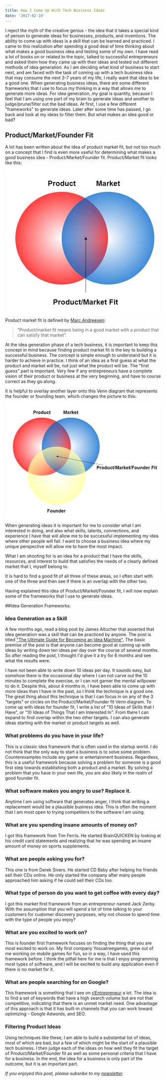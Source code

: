 ```yaml
---
title: How I Come Up With Tech Business Ideas
date: '2017-02-19'
---
```


I reject the myth of the creative genius - the idea that it takes a special kind of person to generate ideas for businesses, products, and inventions. The ability to come up with ideas is a skill that can be learned and practiced. I came to this realization after spending a good deal of time thinking about what makes a good business idea and testing some of my own. I have read a lot of books on or related to the topic, talked to successful entrepreneurs and asked them how they came up with their ideas and tested out different methods of idea generation. As I am deciding what kind of business to start next, and am faced with the task of coming up with a tech business idea that may consume the next 3-7 years of my life, I really want that idea to be a good one. When generating business ideas, there are some different frameworks that I use to focus my thinking in a way that allows me to generate more ideas. For idea generation, my goal is quantity, because I feel that I am using one part of my brain to generate ideas and another to judge/prune/filter out the bad ideas. At first, I use a few different "frameworks" to generate ideas. Later after some time has passed, I go back and look at my ideas to filter them. But what makes an idea good or bad?

## Product/Market/Founder Fit

A lot has been written about the idea of product market fit, but not too much on a concept that I find is even more useful for determining what makes a good business idea - Product/Market/Founder fit. Product/Market fit looks like this:

![](./product_market_fit.png)

Product market fit is defined by [Marc Andreesen](https://web.stanford.edu/class/ee204/ProductMarketFit.html):

> “Product/market fit means being in a good market with a product that can satisfy that market”.

At the idea generation phase of a tech business, it is important to keep this concept in mind because finding product market fit is the key to building a successful business. The concept is simple enough to understand but it is harder to achieve in practice. I think of an idea as a first guess at what the product and market will be, not just what the product will be. The "first guess" part is important. Very few if any entrepreneurs have a complete vision of their product or business at the very beginning, and have to course correct as they go along.

It is helpful to overlay another layer onto this Venn diagram that represents the founder or founding team, which changes the picture to this:

![](./product_market_founder_fit.png)

When generating ideas it is important for me to consider what I am interested in doing, and also what skills, talents, connections, and experience I have that will allow me to be successful implementing my idea where other people will fail. I want to choose a business idea where my unique perspective will allow me to have the most impact.

What I am shooting for is an idea for a product that I have the skills, resources, and interest to build that satisfies the needs of a clearly defined market that I, myself belong to.

It is hard to find a good fit of all three of these areas, so I often start with one of the three and then see if there is an overlap with the other two.

Having explained this idea of Product/Market/Founder fit, I will now explain some of the frameworks that I use to generate ideas.

##Idea Generation Frameworks:

### Idea Generation as a Skill

A few months ago, read a blog post by James Altucher that asserted that idea generation was a skill that can be practiced by anyone. The post is titled ["The Ultimate Guide for Becoming an Idea Machine"](http://www.jamesaltucher.com/2014/05/the-ultimate-guide-for-becoming-an-idea-machine/). The basic premise of the post is that anyone can become good at coming up with ideas by writing down ten ideas per day over the course of several months. So after reading the post, I thought I'd give it a try for 6 months and see what the results were.

I have not been able to write down 10 ideas per day. It sounds easy, but somehow there is the occasional day where I can not carve out the 10 minutes to complete the exercise, or I can not garner the mental willpower to do it. Despite this, about 4 months in, I have been able to come up with more ideas than I have in the past, so I think the technique is a good one. The great thing about this technique is that I can focus in on any of the 3 "targets" or circles on the Product/Market/Founder fit Venn diagram. To come up with ideas for founder fit, I write a list of "10 Ideas of Skills that I Have", or "10 Ideas of Things That I am Interested In". From there I can expand to find overlap within the two other targets. I can also generate ideas starting with the market or product targets as well.

### What problems do you have in your life?

This is a classic idea framework that is often used in the startup world. I do not think that the only way to start a business is to solve some problem. Counterexamples include any game or entertainment business. Regardless, this is a useful framework because solving a problem for someone is a good first step towards establishing both a product and a market. By solving a problem that you have in your own life, you are also likely in the realm of good founder fit.

### What software makes you angry to use? Replace it.

Anytime I am using software that generates anger, I think that writing a replacement would be a plausible business idea. This is often the moment that I am most open to trying competitors to the software I am using.

### What are you spending insane amounts of money on?

I got this framework from Tim Ferris. He started BrainQUICKEN by looking at his credit card statements and realizing that he was spending an insane amount of money on sports supplements.

### What are people asking you for?

This one is from Derek Sivers. He started CD Baby after helping his friends sell their CDs online. He only started the company after many people approached him asking if he could sell their CDs too.

### What type of person do you want to get coffee with every day?

I got this market first framework from an entrepreneur named Jack Zerby. With the assumption that you will spend a lot of time talking to your customers for customer discovery purposes, why not choose to spend time with the type of people you enjoy?

### What are you excited to work on?

This is founder first framework focuses on finding the thing that you are most excited to work on. My first company Yosuatreegames, grew out of me working on mobile games for fun, so in a way, I have used this framework before. I think the pitfall here for me is that I enjoy programming most types of software, and I will be excited to build any application even if there is no market for it.

### What are people searching for on Google?

This framework is something that I see on [r/Entrepreneur](https://www.reddit.com/r/Entrepreneur/) a lot. The idea is to find a set of keywords that have a high search volume but are not that competitive, indicating that there is an unmet market need. One advantage of this approach is that it has built-in channels that you can work toward optimizing - Google Adwords, and SEO.

### Filtering Product Ideas

Using techniques like these, I am able to build a substantial list of ideas, most of which are bad, but a few of which might be the start of a plausible tech business. I then judge each of the ideas on how well they fit the target of Product/Market/Founder fit as well as some personal criteria that I have for a business. In the end, the idea for a business is only part of the outcome, but it is an important part.

_If you enjoyed this post, please subsribe to my [newsletter](http://eepurl.com/c8xBc9)._
